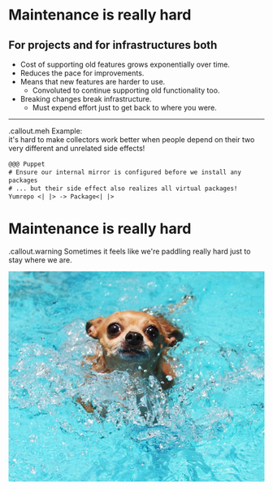 <!SLIDE >
# Maintenance is really hard
## For projects and for infrastructures both

* Cost of supporting old features grows exponentially over time.
* Reduces the pace for improvements.
* Means that new features are harder to use.
    * Convoluted to continue supporting old functionality too.
* Breaking changes break infrastructure.
    * Must expend effort just to get back to where you were.

-----------

.callout.meh Example:<br />
it's hard to make collectors work better when people depend on their two very
different and unrelated side effects!

    @@@ Puppet
    # Ensure our internal mirror is configured before we install any packages
    # ... but their side effect also realizes all virtual packages!
    Yumrepo <| |> -> Package<| |>

<!SLIDE >
# Maintenance is really hard

.callout.warning Sometimes it feels like we're paddling really hard just to stay where we are.

![Dog paddling ](/_images/dog_paddle.jpg)

